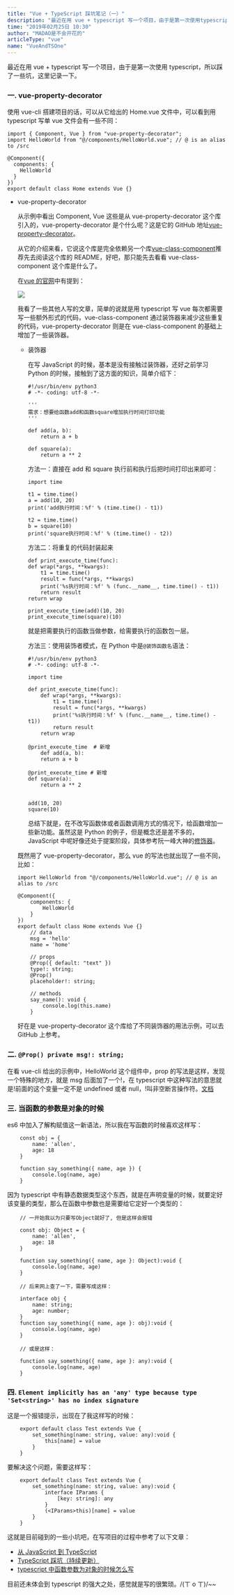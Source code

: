 ```yaml
---
title: "Vue + TypeScript 踩坑笔记（一）"
description: "最近在用 vue + typescript 写一个项目，由于是第一次使用typescript，所以踩了一些坑，这里记录一下。"
time: "2019年02月25日 10:30"
author: "MADAO是不会开花的"
articleType: "vue"
name: "VueAndTSOne"
---
```


最近在用 vue + typescript 写一个项目，由于是第一次使用 typescript，所以踩了一些坑，这里记录一下。

### 一. vue-property-decorator

使用 vue-cli 搭建项目的话，可以从它给出的 Home.vue 文件中，可以看到用 typescript 写单 vue 文件会有一些不同：

```
import { Component, Vue } from "vue-property-decorator";
import HelloWorld from "@/components/HelloWorld.vue"; // @ is an alias to /src

@Component({
  components: {
    HelloWorld
  }
})
export default class Home extends Vue {}
```

- vue-property-decorator

  从示例中看出 Component, Vue 这些是从 vue-property-decorator 这个库引入的，vue-property-decorator 是个什么呢？这是它的 GitHub 地址[vue-property-decorator](https://github.com/kaorun343/vue-property-decorator#Model)。

  从它的介绍来看，它说这个库是完全依赖另一个库[vue-class-component](https://github.com/vuejs/vue-class-component)推荐先去阅读这个库的 README，好吧，那只能先去看看 vue-class-component 这个库是什么了。

  在[vue 的官网](https://cn.vuejs.org/v2/guide/typescript.html#ad)中有提到：

  ![](/caisr.github.io/articlesImages/vue/vue_and_ts_one/image.png)

  我看了一些其他人写的文章，简单的说就是用 typescript 写 vue 每次都需要写一些额外形式的代码，vue-class-component 通过装饰器来减少这些重复的代码，vue-property-decorator 则是在 vue-class-component 的基础上增加了一些装饰器。

  - 装饰器

    在写 JavaScript 的时候，基本是没有接触过装饰器，还好之前学习 Python 的时候，接触到了这方面的知识，简单介绍下：

    ```
    #!/usr/bin/env python3
    # -*- coding: utf-8 -*-

    '''
    需求：想要给函数add和函数square增加执行时间打印功能
    '''

    def add(a, b):
        return a + b

    def square(a):
        return a ** 2
    ```

    方法一：直接在 add 和 square 执行前和执行后把时间打印出来即可：

    ```
    import time

    t1 = time.time()
    a = add(10, 20)
    print('add执行时间：%f' % (time.time() - t1))

    t2 = time.time()
    b = square(10)
    print('square执行时间：%f' % (time.time() - t2))
    ```

    方法二：将重复的代码封装起来

    ```
    def print_execute_time(func):
    def wrap(*args, **kwargs):
        t1 = time.time()
        result = func(*args, **kwargs)
        print('%s执行时间：%f' % (func.__name__, time.time() - t1))
        return result
    return wrap

    print_execute_time(add)(10, 20)
    print_execute_time(square)(10)
    ```

    就是把需要执行的函数当做参数，给需要执行的函数包一层。

    方法三：使用装饰者模式，在 Python 中是`@装饰函数名`语法：

    ```
    #!/usr/bin/env python3
    # -*- coding: utf-8 -*-

    import time

    def print_execute_time(func):
        def wrap(*args, **kwargs):
            t1 = time.time()
            result = func(*args, **kwargs)
            print('%s执行时间：%f' % (func.__name__, time.time() - t1))
            return result
        return wrap

    @print_execute_time  # 新增
        def add(a, b):
        return a + b

    @print_execute_time # 新增
    def square(a):
        return a ** 2


    add(10, 20)
    square(10)
    ```

    总结下就是，在不改写函数体或者函数调用方式的情况下，给函数增加一些新功能。虽然这是 Python 的例子，但是概念还是差不多的，JavaScript 中呢好像还处于提案阶段，具体参考阮一峰大神的[修饰器](http://es6.ruanyifeng.com/?search=super&x=0&y=0#docs/decorator)。

  既然用了 vue-property-decorator，那么 vue 的写法也就出现了一些不同，比如：

  ```
  import HelloWorld from "@/components/HelloWorld.vue"; // @ is an alias to /src

  @Component({
      components: {
          HelloWorld
      }
  })
  export default class Home extends Vue {}
      // data
      msg = 'hello'
      name = 'home'

      // props
      @Prop({ default: "text" })
      type!: string;
      @Prop()
      placeholder!: string;

      // methods
      say_name(): void {
          console.log(this.name)
      }
  ```

  好在是 vue-property-decorator 这个库给了不同装饰器的用法示例，可以去 GitHub 上参考。

### 二. `@Prop() private msg!: string;`

在看 vue-cli 给出的示例中，HelloWorld 这个组件中，prop 的写法是这样，发现一个特殊的地方，就是 msg 后面加了一个!，在 typescript 中这种写法的意思就是!前面的这个变量一定不是 undefined 或者 null，!叫非空断言操作符。[文档](https://www.tslang.cn/docs/release-notes/typescript-2.0.html)

### 三. 当函数的参数是对象的时候

es6 中加入了解构赋值这一新语法，所以我在写函数的时候喜欢这样写：

```
    const obj = {
        name: 'allen',
        age: 18
    }

    function say_something({ name, age }) {
        console.log(name, age)
    }
```

因为 typescript 中有静态数据类型这个东西，就是在声明变量的时候，就要定好该变量的类型，那么在函数中参数也是需要给它定好一个类型的：

```
    // 一开始我以为只要写Object就好了, 但是这样会报错

    const obj: Object = {
        name: 'allen',
        age: 18
    }

    function say_something({ name, age }: Object):void {
        console.log(name, age)
    }

    // 后来网上查了一下，需要写成这样：

    interface obj {
        name: string;
        age: number;
    }
    function say_something({ name, age }: obj):void {
        console.log(name, age)
    }

    // 或是这样：

    function say_something({ name, age }: any):void {
        console.log(name, age)
    }
```

### 四. `Element implicitly has an 'any' type because type 'Set<string>' has no index signature`

这是一个报错提示，出现在了我这样写的时候：

```
    export default class Test extends Vue {
        set_something(name: string, value: any):void {
            this[name] = value
        }
    }
```

要解决这个问题，需要这样写：

```
    export default class Test extends Vue {
        set_something(name: string, value: any):void {
            interface IParams {
                [key: string]: any
            }
            (<IParams>this)[name] = value
        }
    }
```

这就是目前碰到的一些小坑吧，在写项目的过程中参考了以下文章：

- [从 JavaScript 到 TypeScript ](https://tasaid.com/Blog/20171011231943.html)
- [ TypeScript 踩坑（持续更新）](https://segmentfault.com/a/1190000016927260#articleHeader3)
- [typescript 中函数参数为对象的时候怎么写](https://segmentfault.com/q/1010000010551872)

目前还未体会到 typescript 的强大之处，感觉就是写的很繁琐。/(ㄒ o ㄒ)/~~

